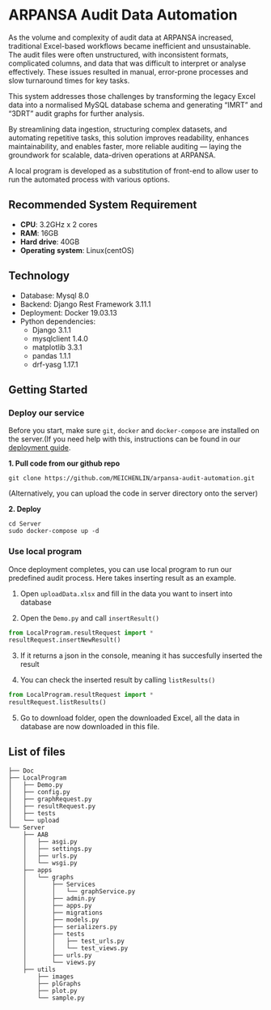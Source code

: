 # ARPANSA Audit Data Automation
As the volume and complexity of audit data at ARPANSA increased, traditional Excel-based workflows became inefficient and unsustainable. The audit files were often unstructured, with inconsistent formats, complicated columns, and data that was difficult to interpret or analyse effectively. These issues resulted in manual, error-prone processes and slow turnaround times for key tasks.

This system addresses those challenges by transforming the legacy Excel data into a normalised MySQL database schema and generating “IMRT” and “3DRT” audit graphs for further analysis.

By streamlining data ingestion, structuring complex datasets, and automating repetitive tasks, this solution improves readability, enhances maintainability, and enables faster, more reliable auditing — laying the groundwork for scalable, data-driven operations at ARPANSA.

A local program is developed as a substitution of front-end to allow user to run the automated process with various options.

## Recommended System Requirement

* **CPU**: 3.2GHz x 2 cores
* **RAM**: 16GB
* **Hard drive**: 40GB
* **Operating** **system**: Linux(centOS)

## Technology
* Database: Mysql 8.0
* Backend: Django Rest Framework 3.11.1
* Deployment: Docker 19.03.13
* Python dependencies:
  * Django 3.1.1
  * mysqlclient 1.4.0
  * matplotlib 3.3.1
  * pandas 1.1.1
  * drf-yasg 1.17.1

## Getting Started
### Deploy our service
Before you start, make sure `git`, `docker` and `docker-compose` are installed on the server.(If you need help with this, instructions can be found in our [deployment guide](https://github.com/MEICHENLIN/Automated-Audit-Benchmarking/blob/main/Doc/AA-Koala%20Deployment%20Guide.pdf).

**1. Pull code from our github repo**

   ```shell 
   git clone https://github.com/MEICHENLIN/arpansa-audit-automation.git
   ```

(Alternatively, you can upload the code in server directory onto the server)

**2. Deploy**

   ```shell
   cd Server
   sudo docker-compose up -d
   ```
### Use local program
Once deployment completes, you can use local program to run our predefined audit process.
Here takes inserting result as an example.
1. Open `uploadData.xlsx` and fill in the data you want to insert into database

2. Open the `Demo.py` and call `insertResult()`
```python
from LocalProgram.resultRequest import *
resultRequest.insertNewResult()
```
3. If it returns a json in the console, meaning it has succesfully inserted the result

4. You can check the inserted result by calling `listResults()`
```python
from LocalProgram.resultRequest import *
resultRequest.listResults()
```
5. Go to download folder, open the downloaded Excel, all the data in database are now downloaded in this file.

## List of files
```
├── Doc
├── LocalProgram
│   ├── Demo.py
│   ├── config.py
│   ├── graphRequest.py
│   ├── resultRequest.py
│   ├── tests
│   └── upload
└── Server
    ├── AAB
    │   ├── asgi.py
    │   ├── settings.py
    │   ├── urls.py
    │   └── wsgi.py
    ├── apps
    │   └── graphs
    │       ├── Services
    │       │   └── graphService.py
    │       ├── admin.py
    │       ├── apps.py
    │       ├── migrations
    │       ├── models.py
    │       ├── serializers.py
    │       ├── tests
    │       │   ├── test_urls.py
    │       │   └── test_views.py
    │       ├── urls.py
    │       └── views.py
    ├── utils
        ├── images
        ├── plGraphs  
        ├── plot.py
        └── sample.py
```